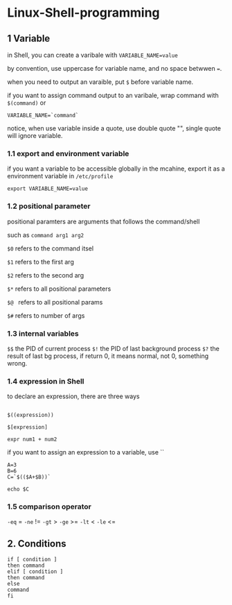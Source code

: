 # Linux-Shell-programming

## 1 Variable

in Shell, you can create a varibale with `VARIABLE_NAME=value`

by convention, use uppercase for variable name, and no space betwwen `=`.

when you need to output an varaible, put `$` before variable name.

if you want to assign command output to an varibale, wrap command with `$(command)` or
```shell
VARIABLE_NAME=`command`
```

notice, when use variable inside a quote, use double quote "", single quote will ignore variable.

### 1.1 export and environment variable

if you want  a variable to be accessible globally in the mcahine, export it as a environment variable in `/etc/profile`

```shell
export VARIABLE_NAME=value
```
### 1.2 positional parameter

positional paramters are arguments that follows the command/shell

such as `command arg1 arg2`

`$0` refers to the command itsel

`$1` refers to the first arg

`$2` refers to the second arg

`$*` refers to all positional parameters

`$@ ` refers to all positional params

`$#` refers to number of args

### 1.3 internal variables

`$$` the PID of current process
`$!` the PID of last background process
`$?` the result of last bg process, if return 0, it means normal, not 0, something wrong.

### 1.4 expression in Shell

to declare an expression, there are three ways

```shell

$((expression))

$[expression]

expr num1 + num2

```

if you want to assign an expression to  a variable, use \`\`

```shell
A=3
B=6
C=`$(($A+$B))`

echo $C
```

### 1.5 comparison operator

`-eq` =
`-ne` !=
`-gt` >
`-ge` >=
`-lt` <
`-le` <=


## 2. Conditions

```shell
if [ condition ]
then command
elif [ condition ]
then command
else
command
fi
```
